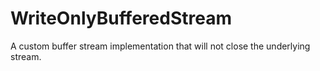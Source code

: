 # WriteOnlyBufferedStream

A custom buffer stream implementation that will not close the underlying stream. 

